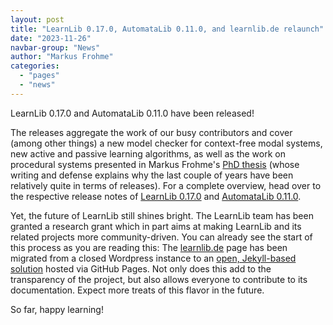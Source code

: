 ```yaml
---
layout: post
title: "LearnLib 0.17.0, AutomataLib 0.11.0, and learnlib.de relaunch"
date: "2023-11-26"
navbar-group: "News"
author: "Markus Frohme"
categories:
  - "pages"
  - "news"
---
```


LearnLib 0.17.0 and AutomataLib 0.11.0 have been released!

The releases aggregate the work of our busy contributors and cover (among other things) a new model checker for context-free modal systems, new active and passive learning algorithms, as well as the work on procedural systems presented in Markus Frohme's [PhD thesis](http://dx.doi.org/10.17877/DE290R-24032) (whose writing and defense explains why the last couple of years have been relatively quite in terms of releases).
For a complete overview, head over to the respective release notes of [LearnLib 0.17.0](https://github.com/LearnLib/learnlib/releases/tag/learnlib-0.17.0) and [AutomataLib 0.11.0](https://github.com/LearnLib/automatalib/releases/tag/automatalib-0.11.0).

Yet, the future of LearnLib still shines bright.
The LearnLib team has been granted a research grant which in part aims at making LearnLib and its related projects more community-driven.
You can already see the start of this process as you are reading this:
The [learnlib.de](/) page has been migrated from a closed Wordpress instance to an [open, Jekyll-based solution](https://github.com/LearnLib/learnlib.github.io) hosted via GitHub Pages.
Not only does this add to the transparency of the project, but also allows everyone to contribute to its documentation.
Expect more treats of this flavor in the future.


So far, happy learning!
